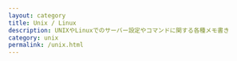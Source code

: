 ```yaml
---
layout: category
title: Unix / Linux
description: UNIXやLinuxでのサーバー設定やコマンドに関する各種メモ書き
category: unix
permalink: /unix.html
---
```


